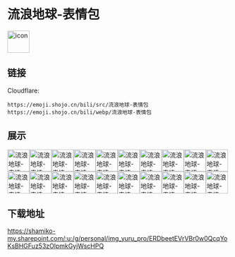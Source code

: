 # 流浪地球-表情包
<img src="https://emoji.shojo.cn/bili/src/流浪地球-表情包/icon.png" width="50" height="50" alt="icon">

## 链接
Cloudflare:
```
https://emoji.shojo.cn/bili/src/流浪地球-表情包
https://emoji.shojo.cn/bili/webp/流浪地球-表情包
```
## 展示
<img src="https://emoji.shojo.cn/bili/src/流浪地球-表情包/流浪地球-表情包-元气满满.png" width="50" height="50" alt="流浪地球-表情包-元气满满"><img src="https://emoji.shojo.cn/bili/src/流浪地球-表情包/流浪地球-表情包-达咩达咩.png" width="50" height="50" alt="流浪地球-表情包-达咩达咩"><img src="https://emoji.shojo.cn/bili/src/流浪地球-表情包/流浪地球-表情包-？？？.png" width="50" height="50" alt="流浪地球-表情包-？？？"><img src="https://emoji.shojo.cn/bili/src/流浪地球-表情包/流浪地球-表情包-886.png" width="50" height="50" alt="流浪地球-表情包-886"><img src="https://emoji.shojo.cn/bili/src/流浪地球-表情包/流浪地球-表情包-搬砖中.png" width="50" height="50" alt="流浪地球-表情包-搬砖中"><img src="https://emoji.shojo.cn/bili/src/流浪地球-表情包/流浪地球-表情包-哎.png" width="50" height="50" alt="流浪地球-表情包-哎"><img src="https://emoji.shojo.cn/bili/src/流浪地球-表情包/流浪地球-表情包-我裂开.png" width="50" height="50" alt="流浪地球-表情包-我裂开"><img src="https://emoji.shojo.cn/bili/src/流浪地球-表情包/流浪地球-表情包-溜了.png" width="50" height="50" alt="流浪地球-表情包-溜了"><img src="https://emoji.shojo.cn/bili/src/流浪地球-表情包/流浪地球-表情包-哭唧唧.png" width="50" height="50" alt="流浪地球-表情包-哭唧唧"><img src="https://emoji.shojo.cn/bili/src/流浪地球-表情包/流浪地球-表情包-你是？.png" width="50" height="50" alt="流浪地球-表情包-你是？"><img src="https://emoji.shojo.cn/bili/src/流浪地球-表情包/流浪地球-表情包-出击.png" width="50" height="50" alt="流浪地球-表情包-出击"><img src="https://emoji.shojo.cn/bili/src/流浪地球-表情包/流浪地球-表情包-加油.png" width="50" height="50" alt="流浪地球-表情包-加油"><img src="https://emoji.shojo.cn/bili/src/流浪地球-表情包/流浪地球-表情包-孤寡.png" width="50" height="50" alt="流浪地球-表情包-孤寡"><img src="https://emoji.shojo.cn/bili/src/流浪地球-表情包/流浪地球-表情包-啊？！.png" width="50" height="50" alt="流浪地球-表情包-啊？！"><img src="https://emoji.shojo.cn/bili/src/流浪地球-表情包/流浪地球-表情包-好耶.png" width="50" height="50" alt="流浪地球-表情包-好耶"><img src="https://emoji.shojo.cn/bili/src/流浪地球-表情包/流浪地球-表情包-开心开心.png" width="50" height="50" alt="流浪地球-表情包-开心开心"><img src="https://emoji.shojo.cn/bili/src/流浪地球-表情包/流浪地球-表情包-好热哦.png" width="50" height="50" alt="流浪地球-表情包-好热哦"><img src="https://emoji.shojo.cn/bili/src/流浪地球-表情包/流浪地球-表情包-布灵布灵.png" width="50" height="50" alt="流浪地球-表情包-布灵布灵"><img src="https://emoji.shojo.cn/bili/src/流浪地球-表情包/流浪地球-表情包-我来咯.png" width="50" height="50" alt="流浪地球-表情包-我来咯"><img src="https://emoji.shojo.cn/bili/src/流浪地球-表情包/流浪地球-表情包-我生气啦.png" width="50" height="50" alt="流浪地球-表情包-我生气啦">

## 下载地址

https://shamiko-my.sharepoint.com/:u:/g/personal/img_yuru_pro/ERDbeetEVrVBr0w0QcqYoKsBHGFuz53zOlpmkGyjWscHPQ